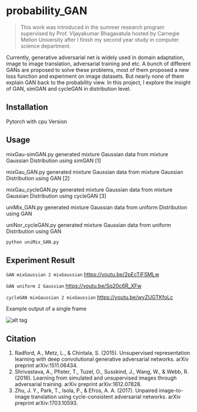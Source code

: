 # probability_GAN
> This work was introduced in the summer research program supervised by Prof. Vijayakumar Bhagavatula hosted by Carnegie Mellon University after I finish my second year study in computer science department.

Currently, generative adversarial net is widely used in domain adaptation, image to image translation, adversarial training and etc. A bunch of different GANs are proposed to solve these problems, most of them proposed a new loss function and experiment on image datasets. But nearly none of them explain GAN back to the probability view. In this project, I explore the insight of GAN, simGAN and cycleGAN in distribution level.

## Installation

Pytorch with cpu Version

## Usage

mixGau-simGAN.py    generated mixture Gaussian data from mixture Gaussian Distribution using simGAN [1]

mixGau_GAN.py    generated mixture Gaussian data from mixture Gaussian Distribution using GAN [2]

mixGau_cycleGAN.py    generated mixture Gaussian data from mixture Gaussian Distribution using cycleGAN [3]

uniMix_GAN.py     generated mixture Gaussian data from uniform Distribution using GAN

uniNor_cycleGAN.py     generated mixture Gaussian data from uniform Distribution using GAN

```sh
python uniMix_GAN.py

```

## Experiment Result

`GAN mixGaussian 2 mixGaussian` https://youtu.be/2pEcTiFSMLw

`GAN uniform 2 Gaussian` https://youtu.be/Sq20c6R_XFw

`cycleGAN mixGaussian 2 mixGaussian` https://youtu.be/wvZUGTKfoLc

Example output of a single frame

![alt tag](https://raw.githubusercontent.com/MaureenZOU/probability_GAN/master/GAN.png)

## Citation

1. Radford, A., Metz, L., & Chintala, S. (2015). Unsupervised representation learning with deep convolutional generative adversarial networks. arXiv preprint arXiv:1511.06434.
2. Shrivastava, A., Pfister, T., Tuzel, O., Susskind, J., Wang, W., & Webb, R. (2016). Learning from simulated and unsupervised images through adversarial training. arXiv preprint arXiv:1612.07828.
3. Zhu, J. Y., Park, T., Isola, P., & Efros, A. A. (2017). Unpaired image-to-image translation using cycle-consistent adversarial networks. arXiv preprint arXiv:1703.10593.

